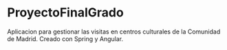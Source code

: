 # ProyectoFinalGrado
Aplicacion para gestionar las visitas en centros culturales de la Comunidad de Madrid. Creado con Spring y Angular.
